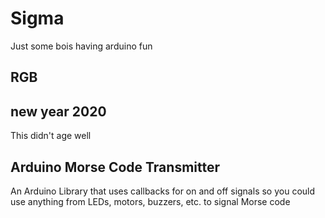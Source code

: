 # Sigma

Just some bois having arduino fun

## RGB

## new year 2020

This didn't age well

## Arduino Morse Code Transmitter

An Arduino Library that uses callbacks for on and off signals so you could use anything from LEDs, motors, buzzers, etc. to signal Morse code
